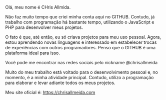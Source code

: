 Olá, meu nome é CHris Allmida.

Não faz muito tempo que criei minha conta aqui no GITHUB.
Contudo, já trabalho com programação há bastante tempo, utilizando o JavaScript e PHP para desenvolver meus projetos.

O fato é que, até então, eu só criava projetos para meu uso pessoal.
Agora, estou aprendendo novas linguagens e interessado em estabelecer trocas de experiências com outros programadores. 
Penso que o GITHUB é uma plataforma ideal para isso.

Você pode me encontrar nas redes sociais pelo nickname @chrisallmeida

Muito do meu trabalho está voltado para o desenvolvimento pessoal e, no momento, é a minha atividade principal.
Contudo, utilizo a programação para elaborar e levar adiante todos os meus projetos.

Meu site oficial é:
https://chrisallmeida.com
